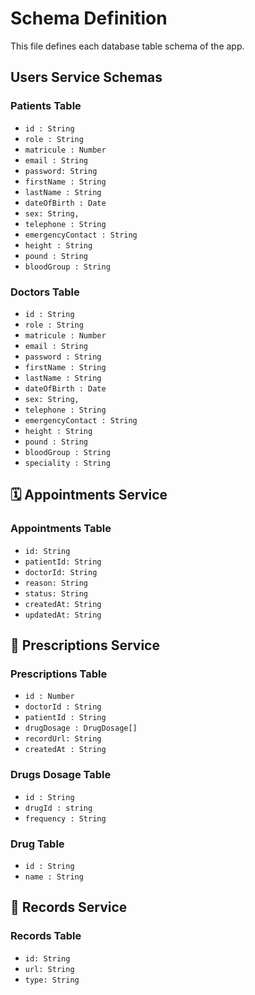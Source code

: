# Schema Definition

This file defines each database table schema of the app.

## Users Service Schemas

### Patients Table
- `id : String`
- `role : String`
- `matricule : Number`
- `email : String`
- `password: String`
- `firstName : String`
- `lastName : String`
- `dateOfBirth : Date`
- `sex: String,` 
- `telephone : String`
- `emergencyContact : String`
- `height : String`
- `pound : String`
- `bloodGroup : String`

### Doctors Table
- `id : String`
- `role : String`
- `matricule : Number`
- `email : String`
- `password : String`
- `firstName : String`
- `lastName : String`
- `dateOfBirth : Date`
- `sex: String,` 
- `telephone : String`
- `emergencyContact : String`
- `height : String`
- `pound : String`
- `bloodGroup : String`
- `speciality : String`

## 🗓️ Appointments Service

### Appointments Table
- `id: String`
- `patientId: String`
- `doctorId: String`
- `reason: String`
- `status: String`
- `createdAt: String`
- `updatedAt: String`

## 💊 Prescriptions Service

### Prescriptions Table
- `id : Number`
- `doctorId : String`
- `patientId : String`
- `drugDosage : DrugDosage[]`
- `recordUrl: String`
- `createdAt : String`

### Drugs Dosage Table
- `id : String`
- `drugId : string`
- `frequency : String`

### Drug Table
- `id : String`
- `name : String`

## 📁 Records Service

### Records Table
- `id: String`
- `url: String`
- `type: String`
